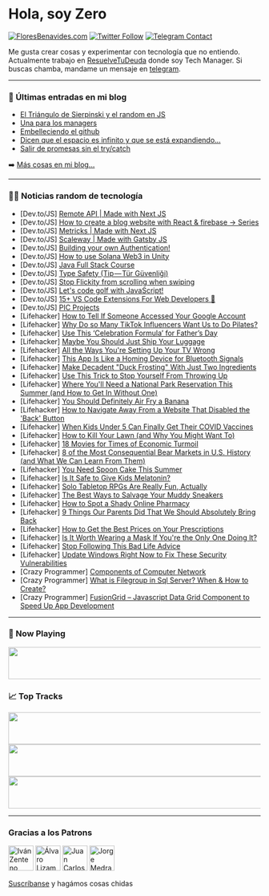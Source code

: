 # Hola, soy Zero

[![FloresBenavides.com](https://img.shields.io/website?down_message=oops&label=MiBlog&style=for-the-badge&up_message=online&url=https%3A%2F%2Ffloresbenavides.com)](https://floresbenavides.com) [![Twitter Follow](https://img.shields.io/twitter/follow/ZeroDragon?color=%231DA1F2&label=Follow&logo=twitter&logoColor=ffffff&style=for-the-badge)](https://twitter.com/zerodragon) [![Telegram Contact](https://img.shields.io/badge/escr%C3%ADbeme-ZeroDragon-%2326A5E4?style=for-the-badge&logo=telegram)](https://t.me/zerodragon)

Me gusta crear cosas y experimentar con tecnología que no entiendo.
Actualmente trabajo en [ResuelveTuDeuda](http://github.com/resuelve) donde soy Tech Manager.
Si buscas chamba, mandame un mensaje en [telegram](https://t.me/zerodragon).

---

### 📕 Últimas entradas en mi blog
<!-- BLOG-POST-LIST:START -->
- [El Triángulo de Sierpinski y el random en JS](https://floresbenavides.com/el-triangulo-de-sierpinski-y-el-random-en-js/)
- [Una para los managers](https://floresbenavides.com/una-para-los-managers/)
- [Embelleciendo el github](https://floresbenavides.com/embelleciendo-el-github/)
- [Dicen que el espacio es infinito y que se está expandiendo…](https://floresbenavides.com/dicen-que-el-espacio-es-infinito-y-que-se-esta-expandiendo/)
- [Salir de promesas sin el try/catch](https://floresbenavides.com/salir-de-promesas-sin-el-try-catch/)
<!-- BLOG-POST-LIST:END -->

➡️ [Más cosas en mi blog...](https://floresbenavides.com)

---

### 👨‍💻 Noticias random de tecnología
<!-- TECH-POSTS:START -->
- [Dev.to/JS] [Remote API | Made with Next JS](https://dev.to/madewithjavascript/remote-api-made-with-next-js-3k1k)
- [Dev.to/JS] [How to create a blog website with React &amp; firebase -&gt; Series](https://dev.to/evansifyke/how-to-create-a-blog-website-with-react-firebase-series-34pk)
- [Dev.to/JS] [Metricks | Made with Next JS](https://dev.to/madewithjavascript/metricks-made-with-next-js-1ngb)
- [Dev.to/JS] [Scaleway | Made with Gatsby JS](https://dev.to/madewithjavascript/scaleway-made-with-gatsby-js-218g)
- [Dev.to/JS] [Building your own Authentication!](https://dev.to/iamgjert/building-your-own-authentication-77o)
- [Dev.to/JS] [How to use Solana Web3 in Unity](https://dev.to/imaijiro/how-to-use-solana-web3-in-unity-52fo)
- [Dev.to/JS] [Java Full Stack Course](https://dev.to/ajaychitnis65/java-full-stack-course-i8o)
- [Dev.to/JS] [Type Safety &lpar;Tip — Tür Güvenliği&rpar;](https://dev.to/cengiztoru/type-safety-tip-tur-guvenligi-34j1)
- [Dev.to/JS] [Stop Flickity from scrolling when swiping](https://dev.to/greggcbs/stop-flickity-from-scrolling-when-swiping-44i3)
- [Dev.to/JS] [Let&#39;s code golf with JavaScript!](https://dev.to/posandu/lets-code-golf-with-javascript-2i5e)
- [Dev.to/JS] [15+ VS Code Extensions For Web Developers 🤯](https://dev.to/souptikdn/15-vs-code-extensions-for-web-developers-1dp8)
- [Dev.to/JS] [PIC Projects](https://dev.to/arunprakash142/pic-projects-58j0)
- [Lifehacker] [How to Tell If Someone Accessed Your Google Account](https://lifehacker.com/how-to-tell-if-someone-accessed-your-google-account-1849072623)
- [Lifehacker] [Why Do so Many TikTok Influencers Want Us to Do Pilates?](https://lifehacker.com/why-do-so-many-tiktok-influencers-want-us-to-do-pilates-1849072506)
- [Lifehacker] [Use This ‘Celebration Formula’ for Father’s Day](https://lifehacker.com/use-this-celebration-formula-for-father-s-day-1848890743)
- [Lifehacker] [Maybe You Should Just Ship Your Luggage](https://lifehacker.com/maybe-you-should-just-ship-your-luggage-1849072240)
- [Lifehacker] [All the Ways You&#39;re Setting Up Your TV Wrong](https://lifehacker.com/all-the-ways-youre-setting-up-your-tv-wrong-1849072675)
- [Lifehacker] [This App Is Like a Homing Device for Bluetooth Signals](https://lifehacker.com/this-app-is-like-a-homing-device-for-bluetooth-signals-1849072052)
- [Lifehacker] [Make Decadent &quot;Duck Frosting&quot; With Just Two Ingredients](https://lifehacker.com/make-decadent-duck-frosting-with-just-two-ingredients-1849072147)
- [Lifehacker] [Use This Trick to Stop Yourself From Throwing Up](https://lifehacker.com/use-this-trick-to-stop-yourself-from-throwing-up-1849070937)
- [Lifehacker] [Where You&#39;ll Need a National Park Reservation This Summer &lpar;and How to Get In Without One&rpar;](https://lifehacker.com/where-youll-need-a-national-park-reservation-this-summe-1849071260)
- [Lifehacker] [You Should Definitely Air Fry a Banana](https://lifehacker.com/you-should-definitely-air-fry-a-banana-1849071675)
- [Lifehacker] [How to Navigate Away From a Website That Disabled the &#39;Back&#39; Button](https://lifehacker.com/how-to-navigate-away-from-a-website-that-disabled-the-b-1849070714)
- [Lifehacker] [When Kids Under 5 Can Finally Get Their COVID Vaccines](https://lifehacker.com/when-kids-under-5-can-finally-get-their-covid-vaccines-1849070799)
- [Lifehacker] [How to Kill Your Lawn &lpar;and Why You Might Want To&rpar;](https://lifehacker.com/how-to-kill-your-lawn-and-why-you-might-want-to-1849070489)
- [Lifehacker] [18 Movies for Times of Economic Turmoil](https://lifehacker.com/18-movies-for-times-of-economic-turmoil-1849062789)
- [Lifehacker] [8 of the Most Consequential Bear Markets in U.S. History &lpar;and What We Can Learn From Them&rpar;](https://lifehacker.com/8-of-the-most-consequential-bear-markets-in-u-s-histor-1849068363)
- [Lifehacker] [You Need Spoon Cake This Summer](https://lifehacker.com/you-need-spoon-cake-this-summer-1849066440)
- [Lifehacker] [Is It Safe to Give Kids Melatonin?](https://lifehacker.com/is-it-safe-to-give-kids-melatonin-1849043653)
- [Lifehacker] [Solo Tabletop RPGs Are Really Fun, Actually](https://lifehacker.com/solo-tabletop-rpgs-are-really-fun-actually-1849067606)
- [Lifehacker] [The Best Ways to Salvage Your Muddy Sneakers](https://lifehacker.com/the-best-ways-to-salvage-your-muddy-sneakers-1849067156)
- [Lifehacker] [How to Spot a Shady Online Pharmacy](https://lifehacker.com/how-to-spot-a-shady-online-pharmacy-1849067055)
- [Lifehacker] [9 Things Our Parents Did That We Should Absolutely Bring Back](https://lifehacker.com/9-things-our-parents-did-that-we-should-absolutely-brin-1849064190)
- [Lifehacker] [How to Get the Best Prices on Your Prescriptions](https://lifehacker.com/how-to-get-the-best-prices-on-your-prescriptions-1849066164)
- [Lifehacker] [Is It Worth Wearing a Mask If You&#39;re the Only One Doing It?](https://lifehacker.com/is-it-worth-wearing-a-mask-if-youre-the-only-one-doing-1849065951)
- [Lifehacker] [Stop Following This Bad Life Advice](https://lifehacker.com/stop-following-this-bad-life-advice-1849065723)
- [Lifehacker] [Update Windows Right Now to Fix These Security Vulnerabilities](https://lifehacker.com/update-windows-right-now-to-fix-these-security-vulnerab-1849065009)
- [Crazy Programmer] [Components of Computer Network](https://www.thecrazyprogrammer.com/2022/06/components-of-computer-network.html)
- [Crazy Programmer] [What is Filegroup in Sql Server? When &amp; How to Create?](https://www.thecrazyprogrammer.com/2022/06/filegroup-in-sql-server.html)
- [Crazy Programmer] [FusionGrid – Javascript Data Grid Component to Speed Up App Development](https://www.thecrazyprogrammer.com/2022/06/fusiongrid.html)<!-- TECH-POSTS:END -->

---

### 🎵 Now Playing
<a href="https://spotify-now-playing-dun.vercel.app/now-playing?open"><img src="https://spotify-now-playing-dun.vercel.app/now-playing" width="540" height="64"></a>

### 📈 Top Tracks
<a href="https://spotify-now-playing-dun.vercel.app/top-tracks?i=1&open"><img src="https://spotify-now-playing-dun.vercel.app/top-tracks?i=1" width="540" height="64"></a>
<a href="https://spotify-now-playing-dun.vercel.app/top-tracks?i=2&open"><img src="https://spotify-now-playing-dun.vercel.app/top-tracks?i=2" width="540" height="64"></a>
<a href="https://spotify-now-playing-dun.vercel.app/top-tracks?i=3&open"><img src="https://spotify-now-playing-dun.vercel.app/top-tracks?i=3" width="540" height="64"></a>

---

### Gracias a los Patrons
[<img src="https://avatars.githubusercontent.com/u/243380?v=4" alt="Iván Zenteno" width="50px">](https://github.com/k001) [<img src="https://avatars.githubusercontent.com/u/19955639?v=4" alt="Álvaro Lizama" width="50px">](https://github.com/alvarolizama) [<img src="https://avatars.githubusercontent.com/u/2718753?v=4" alt="Juan Carlos Ruiz" width="50px">](https://github.com/JuanCrg90) [<img src="https://avatars.githubusercontent.com/u/37025?v=4" alt="Jorge Medrano" width="50px">](https://github.com/h1pp1e) 

[Suscríbanse](https://www.patreon.com/zerodragon) y hagámos cosas chidas

